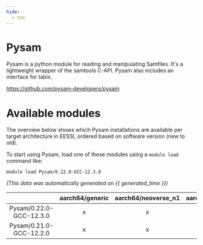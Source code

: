 ```yaml
---
hide:
  - toc
---
```


Pysam
=====


Pysam is a python module for reading and manipulating Samfiles. It's a lightweight wrapper of the samtools C-API. Pysam also includes an interface for tabix.

https://github.com/pysam-developers/pysam
# Available modules


The overview below shows which Pysam installations are available per target architecture in EESSI, ordered based on software version (new to old).

To start using Pysam, load one of these modules using a `module load` command like:

```shell
module load Pysam/0.22.0-GCC-12.3.0
```

*(This data was automatically generated on {{ generated_time }})*  

| |aarch64/generic|aarch64/neoverse_n1|aarch64/neoverse_v1|x86_64/generic|x86_64/amd/zen2|x86_64/amd/zen3|x86_64/amd/zen4|x86_64/intel/haswell|x86_64/intel/sapphire_rapids|x86_64/intel/skylake_avx512|
| :---: | :---: | :---: | :---: | :---: | :---: | :---: | :---: | :---: | :---: | :---: |
|Pysam/0.22.0-GCC-12.3.0|x|x|x|x|x|x|x|x|-|x|
|Pysam/0.21.0-GCC-12.2.0|x|x|x|x|x|x|-|x|-|x|
